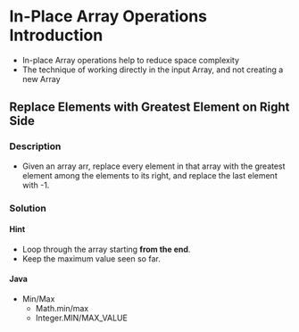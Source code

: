 # In-Place Array Operations Introduction

* In-place Array operations help to reduce space complexity
* The technique of working directly in the input Array, and not creating a new Array

## Replace Elements with Greatest Element on Right Side

### Description

* Given an array arr, replace every element in that array with the greatest element among the elements to its right, and replace the last element with -1.

### Solution

#### Hint

* Loop through the array starting **from the end**.
* Keep the maximum value seen so far.

#### Java

* Min/Max
  * Math.min/max
  * Integer.MIN/MAX_VALUE
  
